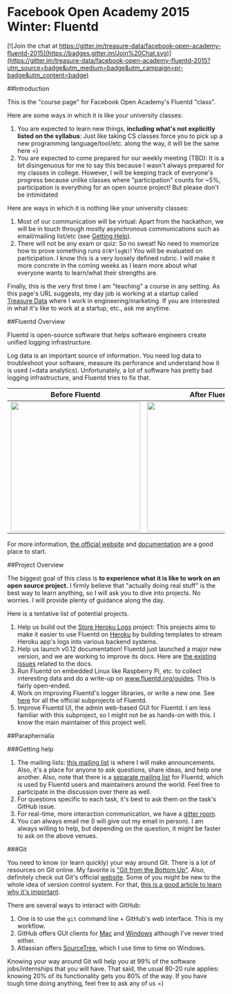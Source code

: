 # Facebook Open Academy 2015 Winter: Fluentd

[![Join the chat at https://gitter.im/treasure-data/facebook-open-academy-fluentd-2015](https://badges.gitter.im/Join%20Chat.svg)](https://gitter.im/treasure-data/facebook-open-academy-fluentd-2015?utm_source=badge&utm_medium=badge&utm_campaign=pr-badge&utm_content=badge)

##Introduction

This is the "course page" for Facebook Open Academy's Fluentd "class".

Here are some ways in which it is like your university classes:

1. You are expected to learn new things, **including what's not explicitly listed on the syllabus**: Just like taking CS classes force you to pick up a new programming language/tool/etc. along the way, it will be the same here =)
2. You are expected to come prepared for our weekly meeting (TBD): It is a bit disingenuous for me to say this because I wasn't always prepared for my classes in college. However, I will be keeping track of everyone's progress because unlike classes where "participation" counts for ~5%, participation is everything for an open source project! But please don't be intimidated

Here are ways in which it is nothing like your university classes:

1. Most of our communication will be virtual: Apart from the hackathon, we will be in touch through mostly asynchronous communications such as email/mailing list/etc (see [Getting Help](#getting-help)).
2. There will not be any exam or quiz: So no sweat! No need to memorize how to prove something runs `O(N*logN)`! You will be evaluated on participation. I know this is a very loosely defined rubric. I will make it more concrete in the coming weeks as I learn more about what everyone wants to learn/what their strengths are.

Finally, this is the very first time I am "teaching" a course in any setting. As this page's URL suggests, my day job is working at a startup called [Treasure Data](http://www.treasuredata.com) where I work in engineering/marketing. If you are interested in what it's like to work at a startup, etc., ask me anytime.

##Fluentd Overview

Fluentd is open-source software that helps software engineers create unified logging infrastructure.

Log data is an important source of information. You need log data to troubleshoot your software, measure its perforance and understand how it is used (=data analytics). Unfortunately, a lot of software has pretty bad logging infrastructure, and Fluentd tries to fix that.

Before Fluentd | After Fluentd
---------------|--------------
<img width="300px" src="http://www.fluentd.org/images/fluentd-before.png"> | <img width="300px" src="http://docs.fluentd.org/images/fluentd-architecture.png">

For more information, [the official website](https://www.fluentd.org) and [documentation](https://docs.fluentd.org) are a good place to start.

##Project Overview

The biggest goal of this class is **to experience what it is like to work on an open source project.** I firmly believe that "actually doing real stuff" is the best way to learn anything, so I will ask you to dive into projects. No worries. I will provide plenty of guidance along the day.

Here is a tentative list of potential projects.

1. Help us build out the [Store Heroku Logs](http://www.storeherokulogs.org) project: This projects aims to make it easier to use Fluentd on [Heroku](http://www.heroku.com) by building templates to stream Heroku app's logs into various backend systems.
2. Help us launch v0.12 documentation! Fluentd just launched a major new version, and we are working to improve its docs. Here are [the existing issues](https://github.com/fluent/fluentd-docs/labels/v0.12) related to the docs.
3. Run Fluentd on embedded Linux like Raspberry Pi, etc. to collect interesting data and do a write-up on www.fluentd.org/guides. This is fairly open-ended.
4. Work on improving Fluentd's logger libraries, or write a new one. See [here](https://github.com/fluent/) for all the official subprojects of Fluentd.
5. Improve Fluentd UI, the admin web-based GUI for Fluentd. I am less familiar with this subproject, so I might not be as hands-on with this. I know the main maintainer of this project well.

##Paraphernalia

###Getting help

1. The mailing lists: [this mailing list](https://groups.google.com/forum/?hl=en#!forum/fluentd-foa-2015) is where I will make announcements. Also, it's a place for anyone to ask questions, share ideas, and help one another. Also, note that there is a [separate mailing list](https://groups.google.com/forum/?hl=en#!forum/fluentd) for Fluentd, which is used by Fluentd users and maintainers around the world. Feel free to participate in the discussion over there as well.
2. For questions specific to each task, it's best to ask them on the task's GitHub issue.
3. For real-time, more interaction communication, we have a [gitter room](https://groups.google.com/forum/?hl=en#!forum/fluentd-foa-2015).
4. You can always email me (I will give out my email in person). I am always willing to help, but depending on the question, it might be faster to ask on the above venues.

###Git

You need to know (or learn quickly) your way around Git. There is a lot of resources on Git online. My favorite is ["Git from the Bottom Up"](https://jwiegley.github.io/git-from-the-bottom-up/). Also, definitely check out Git's official [website](http://www.git-scm.com). Some of you might be new to the whole idea of version control system. For that, [this is a good article to learn why it's important](http://git-scm.com/book/en/v2/Getting-Started-About-Version-Control).


There are several ways to interact with GitHub:

1. One is to use the `git` command line + GitHub's web interface. This is my workflow.
2. GitHub offers GUI clients for [Mac](https://mac.github.com) and [Windows](https://windows.github.com) although I've never tried either.
3. Atlassian offers [SourceTree](https://www.atlassian.com/software/sourcetree/overview), which I use time to time on Windows.

Knowing your way around Git will help you at 99% of the software jobs/internships that you will have. That said, the usual 80-20 rule applies: knowing 20% of its functionality gets you 80% of the way. If you have tough time doing anything, feel free to ask any of us =)
